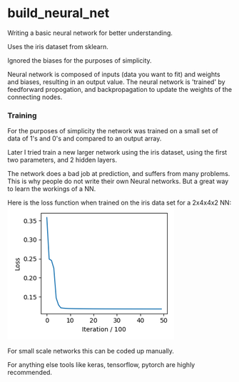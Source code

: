 # build_neural_net
Writing a basic neural network for better understanding. 

Uses the iris dataset from sklearn. 

Ignored the biases for the purposes of simplicity. 

Neural network is composed of inputs (data you want to fit) and weights and biases, resulting in an output value. 
The neural network is 'trained' by feedforward propogation, and backpropagation to update the weights of the connecting nodes. 

### Training
For the purposes of simplicity the network was trained on a small set of data of 1's and 0's and compared to an output array.

Later I tried train a new larger network using the iris dataset, using the first two parameters, and 2 hidden layers. 

The network does a bad job at prediction, and suffers from many problems. This is why people do not write their own Neural networks. But a great way to learn the workings of a NN. 

Here is the loss function when trained on the iris data set for a 2x4x4x2 NN:
![Loss Trend](https://github.com/ofionnad/build_neural_net/blob/master/loss_vs_iteration.png "Loss function vs iteration")

For small scale networks this can be coded up manually. 

For anything else tools like keras, tensorflow, pytorch are highly recommended. 

